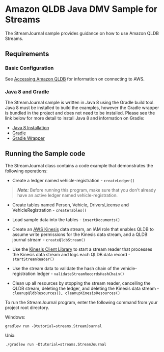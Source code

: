 # Amazon QLDB Java DMV Sample for Streams


The StreamJournal sample provides guidance on how to use Amazon QLDB Streams.

## Requirements

### Basic Configuration

See [Accessing Amazon QLDB](https://docs.aws.amazon.com/qldb/latest/developerguide/accessing.html) for information on connecting to AWS.

### Java 8 and Gradle

The StreamJournal sample is written in Java 8 using the Gradle build tool. Java 8 must be installed to build the examples, however 
the Gradle wrapper is bundled in the project and does not need to be installed. Please see the link below for more 
detail to install Java 8 and information on Gradle:

* [Java 8 Installation](https://docs.oracle.com/javase/8/docs/technotes/guides/install/install_overview.html)
* [Gradle](https://gradle.org/)
* [Gradle Wrapper](https://docs.gradle.org/3.3/userguide/gradle_wrapper.html)

## Running the Sample code

The StreamJournal class contains a code example that demonstrates the following operations:

* Create a ledger named vehicle-registration - `createLedger()`

> **_Note:_** Before running this program, make sure that you don't already have an active ledger named vehicle-registration.

* Create tables named Person, Vehicle, DriversLicense and VehicleRegistration - `createTables()`

* Load sample data into the tables - `insertDocuments()`

* Create an [AWS Kinesis](https://aws.amazon.com/kinesis/) data stream, an IAM role that enables QLDB to assume write permissions for the Kinesis data stream, and a QLDB journal stream - `createQldbStream()`

* Use the [Kinesis Client Library](https://docs.aws.amazon.com/streams/latest/dev/shared-throughput-kcl-consumers.html#shared-throughput-kcl-consumers-overview) to start a stream reader that processes the Kinesis data stream and logs each QLDB data record - `startStreamReader()`

* Use the stream data to validate the hash chain of the vehicle-registration ledger - `validateStreamRecordsHashChain()`

* Clean up all resources by stopping the stream reader, cancelling the QLDB stream, deleting the ledger, and deleting the Kinesis data stream  - `cleanupQldbResources(), cleanupKinesisResources()`

To run the StreamJournal program, enter the following command from your project root directory.

Windows:

```
gradlew run -Dtutorial=streams.StreamJournal
```

Unix:

```
./gradlew run -Dtutorial=streams.StreamJournal
```

